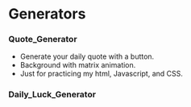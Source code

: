 # Generators

### Quote_Generator 
- Generate your daily quote with a button. 
- Background with matrix animation.
- Just for practicing my html, Javascript, and CSS.

### Daily_Luck_Generator
